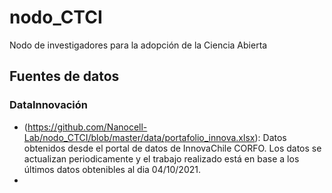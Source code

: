 # nodo_CTCI
Nodo de investigadores para la adopción de la Ciencia Abierta


## Fuentes de datos

### DataInnovación 
- (https://github.com/Nanocell-Lab/nodo_CTCI/blob/master/data/portafolio_innova.xlsx): Datos obtenidos desde el portal de datos de InnovaChile CORFO. Los datos se actualizan periodicamente y el trabajo realizado está en base a los últimos datos obtenibles al dia 04/10/2021.
- 
